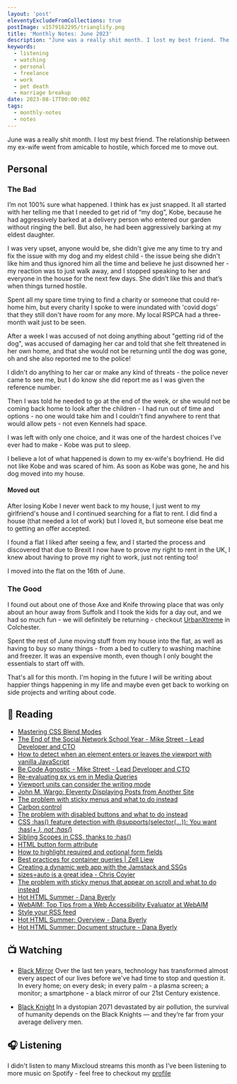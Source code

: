 ```yaml
---
layout: 'post'
eleventyExcludeFromCollections: true
postImage: v1579162295/trianglify.png
title: 'Monthly Notes: June 2023'
description: "June was a really shit month. I lost my best friend. The relationship between my ex-wife went from amicable to hostile, which forced me to move out."
keywords:
  - listening
  - watching
  - personal
  - freelance
  - work
  - pet death
  - marriage breakup
date: 2023-08-17T00:00:00Z
tags:
  - monthly-notes
  - notes
---
```

<p class="lead">June was a really shit month. I lost my best friend. The relationship between my ex-wife went from amicable to hostile, which forced me to move out.</p>

## Personal

### The Bad
I’m not 100% sure what happened. I think has ex just snapped. It all started with her telling me that I needed to get rid of “my dog”, Kobe, because he had aggressively barked at a delivery person who entered our garden without ringing the bell. But also, he had been aggressively barking at my eldest daughter.

I was very upset, anyone would be, she didn't give me any time to try and fix the issue with my dog and my eldest child - the issue being she didn't like him and thus ignored him all the time and believe he just disowned her - my reaction was to just walk away, and I stopped speaking to her and everyone in the house for the next few days. She didn’t like this and that’s when things turned hostile.

Spent all my spare time trying to find a charity or someone that could re-home him, but every charity I spoke to were inundated with 'covid dogs' that they still don't have room for any more. My local RSPCA had a three-month wait just to be seen.

After a week I was accused of not doing anything about "getting rid of the dog", was accused of damaging her car and told that she felt threatened in her own home, and that she would not be returning until the dog was gone, oh and she also reported me to the police!

I didn't do anything to her car or make any kind of threats - the police never came to see me, but I do know she did report me as I was given the reference number. 

Then I was told he needed to go at the end of the week, or she would not be coming back home to look after the children - I had run out of time and options - no one would take him and I couldn't find anywhere to rent that would allow pets - not even Kennels had space.

I was left with only one choice, and it was one of the hardest choices I've ever had to make - Kobe was put to sleep.

I believe a lot of what happened is down to my ex-wife's boyfriend. He did not like Kobe and was scared of him. As soon as Kobe was gone, he and his dog moved into my house.

#### Moved out
After losing Kobe I never went back to my house, I just went to my girlfriend's house and I continued searching for a flat to rent. I did find a house (that needed a lot of work) but I loved it, but someone else beat me to getting an offer accepted.

I found a flat I liked after seeing a few, and I started the process and discovered that due to Brexit I now have to prove my right to rent in the UK, I knew about having to prove my right to work, just not renting too!

I moved into the flat on the 16th of June.

### The Good
I found out about one of those Axe and Knife throwing place that was only about an hour away from Suffolk and I took the kids for a day out, and we had so much fun - we will definitely be returning - checkout [UrbanXtreme](https://urbanxtreme.co.uk "UrbanXtreme") in Colchester.

Spent the rest of June moving stuff from my house into the flat, as well as having to buy so many things - from a bed to cutlery to washing machine and freezer. It was an expensive month, even though I only bought the essentials to start off with.

That's all for this month. I'm hoping in the future I will be writing about happier things happening in my life and maybe even get back to working on side projects and writing about code.


## 📖 Reading
- [Mastering CSS Blend Modes](https://www.kodingkitty.com/blog/blend-modes/ "Mastering CSS Blend Modes")
- [The End of the Social Network School Year - Mike Street - Lead Developer and CTO](https://www.mikestreety.co.uk/blog/the-end-of-the-social-network-school-year/ "The End of the Social Network School Year - Mike Street - Lead Developer and CTO")
- [How to detect when an element enters or leaves the viewport with vanilla JavaScript](https://gomakethings.com/how-to-detect-when-an-element-enters-or-leaves-the-viewport-with-vanilla-javascript/ "How to detect when an element enters or leaves the viewport with vanilla JavaScript")
- [Be Code Agnostic - Mike Street - Lead Developer and CTO](https://www.mikestreety.co.uk/blog/be-code-agnostic/ "Be Code Agnostic - Mike Street - Lead Developer and CTO")
- [Re-evaluating px vs em in Media Queries](https://keithjgrant.com/posts/2023/05/px-vs-em-in-media-queries/ "Re-evaluating px vs em in Media Queries")
- [Viewport units can consider the writing mode](https://www.stefanjudis.com/today-i-learned/viewport-units-can-consider-the-writing-mode/ "Viewport units can consider the writing mode")
- [John M. Wargo: Eleventy Displaying Posts from Another Site](https://johnwargo.com/posts/2023/eleventy-displaying-posts-from-another-site/ "John M. Wargo: Eleventy Displaying Posts from Another Site")
- [The problem with sticky menus and what to do instead](https://adamsilver.io/blog/the-problem-with-sticky-menus-and-what-to-do-instead/ "The problem with sticky menus and what to do instead")
- [Carbon control](https://gomakethings.com/carbon-control/ "Carbon control")
- [The problem with disabled buttons and what to do instead](https://adamsilver.io/blog/the-problem-with-disabled-buttons-and-what-to-do-instead/ "The problem with disabled buttons and what to do instead")
- [CSS :has() feature detection with @supports(selector(…)): You want :has(+ *), not :has(*)](https://www.bram.us/2023/01/04/css-has-feature-detection-with-supportsselector-you-want-has-not-has/ "CSS :has() feature detection with @supports(selector(…)): You want :has(+ *), not :has(*)")
- [Sibling Scopes in CSS, thanks to :has()](https://www.bram.us/2023/01/12/sibling-scopes-in-css-thanks-to-has/ "Sibling Scopes in CSS, thanks to :has()")
- [HTML button form attribute](https://sebastiandedeyne.com/html-button-form-attribute/ "HTML button form attribute")
- [How to highlight required and optional form fields](https://adamsilver.io/blog/how-to-highlight-required-and-optional-form-fields/ "How to highlight required and optional form fields")
- [Best practices for container queries | Zell Liew](https://zellwk.com/blog/container-queries-best-practice/ "Best practices for container queries | Zell Liew")
- [Creating a dynamic web app with the Jamstack and SSGs](https://gomakethings.com/creating-a-dynamic-web-app-with-the-jamstack-and-ssgs/ "Creating a dynamic web app with the Jamstack and SSGs")
- [sizes=auto is a great idea - Chris Coyier](https://chriscoyier.net/2023/06/23/sizesauto-is-a-great-idea/ "sizes=auto is a great idea - Chris Coyier")
- [The problem with sticky menus that appear on scroll and what to do instead](https://adamsilver.io/blog/the-problem-with-sticky-menus-that-appear-on-scroll-and-what-to-do-instead/ "The problem with sticky menus that appear on scroll and what to do instead")
- [Hot HTML Summer - Dana Byerly](https://danabyerly.com/notes/hot-html-summer/ "Hot HTML Summer - Dana Byerly")
- [WebAIM: Top Tips from a Web Accessibility Evaluator at WebAIM](https://webaim.org/blog/top-evaluation-tips/ "WebAIM: Top Tips from a Web Accessibility Evaluator at WebAIM")
- [Style your RSS feed](https://darekkay.com/blog/rss-styling/ "Style your RSS feed")
- [Hot HTML Summer: Overview - Dana Byerly](https://danabyerly.com/notes/hot-html-summer-overview/ "Hot HTML Summer: Overview - Dana Byerly")
- [Hot HTML Summer: Document structure - Dana Byerly](https://danabyerly.com/notes/hot-html-summer-document-structure/ "Hot HTML Summer: Document structure - Dana Byerly")

## 📺 Watching
- [Black Mirror](https://www.themoviedb.org/tv/42009-black-mirror "Black Mirror")
  Over the last ten years, technology has transformed almost every aspect of our lives before we've had time to stop and question it. In every home; on every desk; in every palm - a plasma screen; a monitor; a smartphone - a black mirror of our 21st Century existence.

- [Black Knight](https://www.themoviedb.org/tv/137040 "Black Knight")
  In a dystopian 2071 devastated by air pollution, the survival of humanity depends on the Black Knights — and they’re far from your average delivery men.

## 🎧 Listening
I didn't listen to many Mixcloud streams this month as I've been listening to more music on Spotify - feel free to checkout my [profile](https://open.spotify.com/user/juan.fernandes "Juan Fernandes' Spotify profile")
